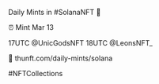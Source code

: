 Daily Mints in #SolanaNFT 🚀

⏰ Mint Mar 13

17UTC @UnicGodsNFT
18UTC @LeonsNFT_

🔗 thunft.com/daily-mints/solana

#NFTCollections